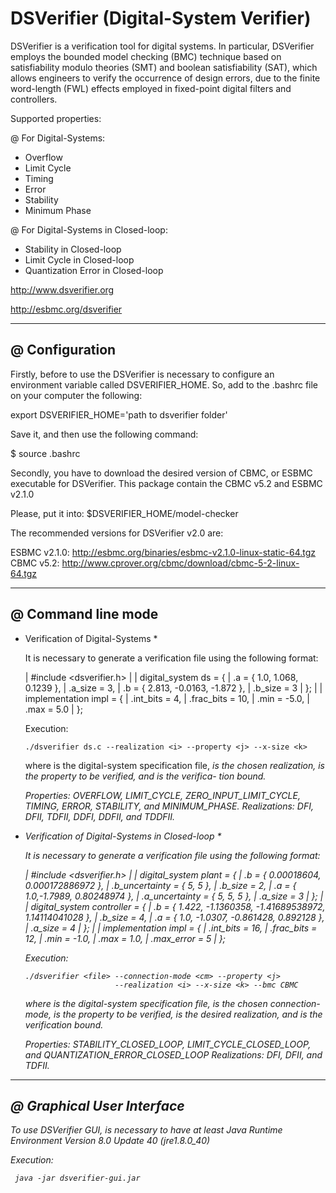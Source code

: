 # DSVerifier (Digital-System Verifier)

DSVerifier is a verification tool for digital systems.
In particular, DSVerifier employs the bounded model checking (BMC) technique
based on satisfiability modulo theories (SMT) and boolean satisfiability (SAT),
which allows engineers to verify the occurrence of design errors,
due to the finite word-length (FWL) effects employed in fixed-point digital filters
and controllers.

Supported properties:

@ For Digital-Systems:
  * Overflow
  * Limit Cycle
  * Timing
  * Error
  * Stability
  * Minimum Phase

@ For Digital-Systems in Closed-loop:
  * Stability in Closed-loop
  * Limit Cycle in Closed-loop
  * Quantization Error in Closed-loop

http://www.dsverifier.org

http://esbmc.org/dsverifier

----------------
@ Configuration
----------------

Firstly, before to use the DSVerifier is necessary to
configure an environment variable called DSVERIFIER_HOME. So, add to the .bashrc file on your computer the following:

export DSVERIFIER_HOME='path to dsverifier folder'

Save it, and then use the following command:

$ source .bashrc

Secondly, you have to download the desired version of CBMC, or ESBMC
executable for DSVerifier. This package contain the CBMC v5.2 and ESBMC v2.1.0

Please, put it into: $DSVERIFIER_HOME/model-checker

The recommended versions for DSVerifier v2.0 are:

ESBMC v2.1.0: http://esbmc.org/binaries/esbmc-v2.1.0-linux-static-64.tgz
CBMC v5.2: http://www.cprover.org/cbmc/download/cbmc-5-2-linux-64.tgz

--------------------
@ Command line mode
--------------------

* Verification of Digital-Systems *

  It is necessary to generate a verification file using the following format:

  |    #include <dsverifier.h>
  |
  |    digital_system ds = {
  |       .a = { 1.0, 1.068, 0.1239 },
  |       .a_size = 3,
  |       .b = { 2.813, -0.0163, -1.872 },
  |       .b_size = 3
  |    };
  |
  |    implementation impl = {
  |       .int_bits = 4,
  |       .frac_bits = 10,
  |       .min = -5.0,
  |       .max = 5.0
  |    };

  Execution:

      ./dsverifier ds.c --realization <i> --property <j> --x-size <k>

  where <file> is the digital-system specification file, <i> is the chosen
  realization, <j> is the property to be verified, and <k> is the verifica-
  tion bound.

  Properties: OVERFLOW, LIMIT_CYCLE, ZERO_INPUT_LIMIT_CYCLE, TIMING, ERROR,
              STABILITY, and MINIMUM_PHASE.
  Realizations: DFI, DFII, TDFII, DDFI, DDFII, and TDDFII.


* Verification of Digital-Systems in Closed-loop *

  It is necessary to generate a verification file using the following format:

  |    #include <dsverifier.h>
  |
  |    digital_system plant = {
  |        .b = { 0.00018604, 0.000172886972 },
  |        .b_uncertainty = { 5, 5 },
  |        .b_size = 2,
  |        .a = { 1.0,-1.7989, 0.80248974 },
  |        .a_uncertainty = { 5, 5, 5 },
  |        .a_size = 3
  |    };
  |
  |    digital_system controller = {
  |        .b = { 1.422, -1.1360358, -1.41689538972, 1.14114041028 },
  |        .b_size = 4,
  |        .a = { 1.0, -1.0307, -0.861428, 0.892128 },
  |        .a_size = 4
  |    };
  |
  |    implementation impl = {
  |        .int_bits = 16,
  |        .frac_bits = 12,
  |        .min = -1.0,
  |        .max = 1.0,
  |        .max_error = 5
  |    };

  Execution:

      ./dsverifier <file> --connection-mode <cm> --property <j>
                          --realization <i> --x-size <k> --bmc CBMC

  where <file> is the digital-system specification file, <cm> is the chosen
  connection-mode, <j> is the property to be verified, <i> is the desired
  realization, and <k> is the verification bound.

  Properties: STABILITY_CLOSED_LOOP, LIMIT_CYCLE_CLOSED_LOOP,
              and QUANTIZATION_ERROR_CLOSED_LOOP
  Realizations: DFI, DFII, and TDFII.

--------------------------
@ Graphical User Interface
--------------------------

To use DSVerifier GUI, is necessary to have at least Java Runtime Environment
Version 8.0 Update 40 (jre1.8.0_40)

Execution:

     java -jar dsverifier-gui.jar
